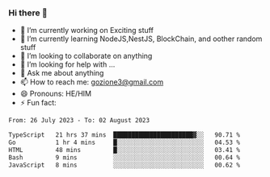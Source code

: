 ### Hi there 👋

<!--
**charlieScript/charlieScript** is a ✨ _special_ ✨ repository because its `README.md` (this file) appears on your GitHub profile.

Here are some ideas to get you started: -->

- 🔭 I’m currently working on Exciting stuff
- 🌱 I’m currently learning NodeJS,NestJS, BlockChain, and oother random stuff
- 👯 I’m looking to collaborate on anything
- 🤔 I’m looking for help with ...
- 💬 Ask me about anything
- 📫 How to reach me: gozione3@gmail.com
- 😄 Pronouns: HE/HIM
- ⚡ Fun fact: 
<!--START_SECTION:waka-->

```txt
From: 26 July 2023 - To: 02 August 2023

TypeScript   21 hrs 37 mins  ██████████████████████▓░░   90.71 %
Go           1 hr 4 mins     █░░░░░░░░░░░░░░░░░░░░░░░░   04.53 %
HTML         48 mins         █░░░░░░░░░░░░░░░░░░░░░░░░   03.41 %
Bash         9 mins          ░░░░░░░░░░░░░░░░░░░░░░░░░   00.64 %
JavaScript   8 mins          ░░░░░░░░░░░░░░░░░░░░░░░░░   00.62 %
```

<!--END_SECTION:waka-->
